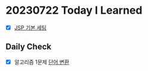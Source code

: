 # 20230722 Today I Learned
- [X] [JSP 기본 세팅](../web/JSP_setting.md)

## Daily Check
- [X] 알고리즘 1문제 [단어 변환](../Algorithm/programmers/bfs/lv3_change_word.md)